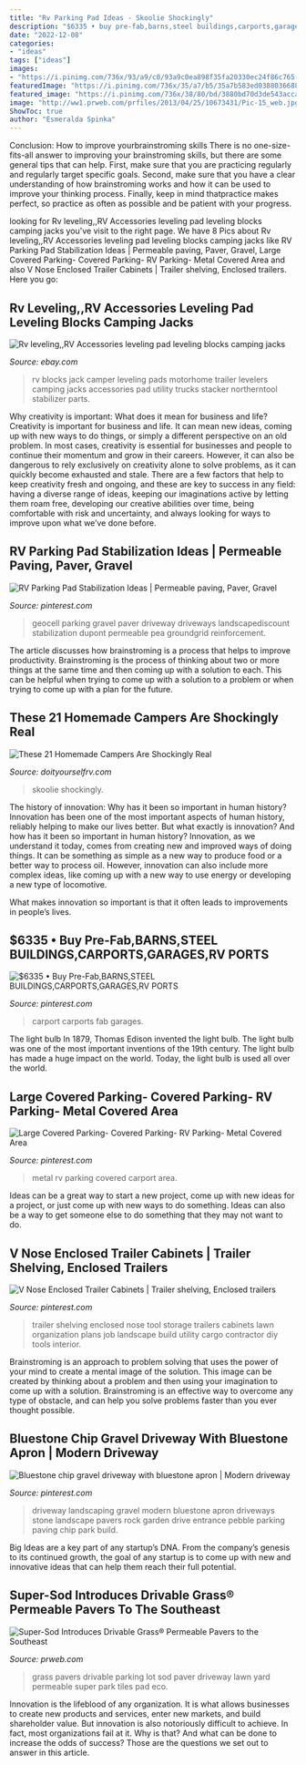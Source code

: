 ```yaml
---
title: "Rv Parking Pad Ideas - Skoolie Shockingly"
description: "$6335 • buy pre-fab,barns,steel buildings,carports,garages,rv ports"
date: "2022-12-08"
categories:
- "ideas"
tags: ["ideas"]
images:
- "https://i.pinimg.com/736x/93/a9/c0/93a9c0ea898f35fa20330ec24f86c765--rv-carports-metal-buildings.jpg"
featuredImage: "https://i.pinimg.com/736x/35/a7/b5/35a7b583ed038803668866af00f2c350.jpg"
featured_image: "https://i.pinimg.com/736x/38/80/bd/3880bd70d3de543acca73b1a92350604.jpg"
image: "http://ww1.prweb.com/prfiles/2013/04/25/10673431/Pic-15_web.jpg"
ShowToc: true
author: "Esmeralda Spinka"
---
```



Conclusion: How to improve yourbrainstroming skills
There is no one-size-fits-all answer to improving your brainstroming skills, but there are some general tips that can help. First, make sure that you are practicing regularly and regularly target specific goals. Second, make sure that you have a clear understanding of how brainstroming works and how it can be used to improve your thinking process. Finally, keep in mind thatpractice makes perfect, so practice as often as possible and be patient with your progress.

	

		
looking for Rv leveling,,RV Accessories leveling pad leveling blocks camping jacks you've visit to the right page. We have 8 Pics about Rv leveling,,RV Accessories leveling pad leveling blocks camping jacks like RV Parking Pad Stabilization Ideas | Permeable paving, Paver, Gravel, Large Covered Parking- Covered Parking- RV Parking- Metal Covered Area and also V Nose Enclosed Trailer Cabinets | Trailer shelving, Enclosed trailers. Here you go:
		
    
## Rv Leveling,,RV Accessories Leveling Pad Leveling Blocks Camping Jacks

<img loading=lazy src="http://i.ebayimg.com/images/i/271838101096-0-1/s-l1000.jpg" onerror="this.onerror=null;this.src='https://tse2.mm.bing.net/th?id=OIP.t5MUSvjYgTu-zhBgLHTfAwHaFj&amp;pid=15.1';" alt="Rv leveling,,RV Accessories leveling pad leveling blocks camping jacks">

_Source: ebay.com_

>rv blocks jack camper leveling pads motorhome trailer levelers camping jacks accessories pad utility trucks stacker northerntool stabilizer parts. 

	

Why creativity is important: What does it mean for business and life?
Creativity is important for business and life. It can mean new ideas, coming up with new ways to do things, or simply a different perspective on an old problem. In most cases, creativity is essential for businesses and people to continue their momentum and grow in their careers. However, it can also be dangerous to rely exclusively on creativity alone to solve problems, as it can quickly become exhausted and stale. There are a few factors that help to keep creativity fresh and ongoing, and these are key to success in any field: having a diverse range of ideas, keeping our imaginations active by letting them roam free, developing our creative abilities over time, being comfortable with risk and uncertainty, and always looking for ways to improve upon what we’ve done before.

    
## RV Parking Pad Stabilization Ideas | Permeable Paving, Paver, Gravel

<img loading=lazy src="https://i.pinimg.com/736x/2f/a4/7c/2fa47cd3bf4b53dd2902886e3e2a4d4f.jpg" onerror="this.onerror=null;this.src='https://tse4.mm.bing.net/th?id=OIP.k95RG_ZD56ss_-og05bp3gAAAA&amp;pid=15.1';" alt="RV Parking Pad Stabilization Ideas | Permeable paving, Paver, Gravel">

_Source: pinterest.com_

>geocell parking gravel paver driveway driveways landscapediscount stabilization dupont permeable pea groundgrid reinforcement. 

	

The article discusses how brainstroming is a process that helps to improve productivity. Brainstroming is the process of thinking about two or more things at the same time and then coming up with a solution to each. This can be helpful when trying to come up with a solution to a problem or when trying to come up with a plan for the future.

    
## These 21 Homemade Campers Are Shockingly Real

<img loading=lazy src="https://www.doityourselfrv.com/wp-content/uploads/2015/11/Skoolie-with-a-view.jpg" onerror="this.onerror=null;this.src='https://tse1.mm.bing.net/th?id=OIP.eT_34H9uhoFUO1w_PfHzBwHaFj&amp;pid=15.1';" alt="These 21 Homemade Campers Are Shockingly Real">

_Source: doityourselfrv.com_

>skoolie shockingly. 

	

The history of innovation: Why has it been so important in human history?
Innovation has been one of the most important aspects of human history, reliably helping to make our lives better. But what exactly is innovation? And how has it been so important in human history?
Innovation, as we understand it today, comes from creating new and improved ways of doing things. It can be something as simple as a new way to produce food or a better way to process oil. However, innovation can also include more complex ideas, like coming up with a new way to use energy or developing a new type of locomotive.

What makes innovation so important is that it often leads to improvements in people’s lives.

    
## $6335 • Buy Pre-Fab,BARNS,STEEL BUILDINGS,CARPORTS,GARAGES,RV PORTS

<img loading=lazy src="https://i.pinimg.com/736x/38/80/bd/3880bd70d3de543acca73b1a92350604.jpg" onerror="this.onerror=null;this.src='https://tse2.mm.bing.net/th?id=OIP.LgLoPLbHzdOm02h6P3EN7QAAAA&amp;pid=15.1';" alt="$6335 • Buy Pre-Fab,BARNS,STEEL BUILDINGS,CARPORTS,GARAGES,RV PORTS">

_Source: pinterest.com_

>carport carports fab garages. 

	

The light bulb
In 1879, Thomas Edison invented the light bulb. The light bulb was one of the most important inventions of the 19th century. The light bulb has made a huge impact on the world. Today, the light bulb is used all over the world.

    
## Large Covered Parking- Covered Parking- RV Parking- Metal Covered Area

<img loading=lazy src="https://i.pinimg.com/736x/93/a9/c0/93a9c0ea898f35fa20330ec24f86c765--rv-carports-metal-buildings.jpg" onerror="this.onerror=null;this.src='https://tse3.mm.bing.net/th?id=OIP.YCcXxuRWRzwsc1WlseQ7DQHaE6&amp;pid=15.1';" alt="Large Covered Parking- Covered Parking- RV Parking- Metal Covered Area">

_Source: pinterest.com_

>metal rv parking covered carport area. 

	

Ideas can be a great way to start a new project, come up with new ideas for a project, or just come up with new ways to do something. Ideas can also be a way to get someone else to do something that they may not want to do.

    
## V Nose Enclosed Trailer Cabinets | Trailer Shelving, Enclosed Trailers

<img loading=lazy src="https://i.pinimg.com/736x/35/a7/b5/35a7b583ed038803668866af00f2c350.jpg" onerror="this.onerror=null;this.src='https://tse1.mm.bing.net/th?id=OIP.I6pNIe9UUjZ--AL7SA6fjwHaFj&amp;pid=15.1';" alt="V Nose Enclosed Trailer Cabinets | Trailer shelving, Enclosed trailers">

_Source: pinterest.com_

>trailer shelving enclosed nose tool storage trailers cabinets lawn organization plans job landscape build utility cargo contractor diy tools interior. 

	

Brainstroming is an approach to problem solving that uses the power of your mind to create a mental image of the solution. This image can be created by thinking about a problem and then using your imagination to come up with a solution. Brainstroming is an effective way to overcome any type of obstacle, and can help you solve problems faster than you ever thought possible.

    
## Bluestone Chip Gravel Driveway With Bluestone Apron | Modern Driveway

<img loading=lazy src="https://i.pinimg.com/736x/4f/78/76/4f7876b15278c06c1f9364e0ec4c17d4--driveway-landscaping-driveway-design.jpg" onerror="this.onerror=null;this.src='https://tse3.mm.bing.net/th?id=OIP.iYlcXQalk1WTsnKtEpVrEAHaFj&amp;pid=15.1';" alt="Bluestone chip gravel driveway with bluestone apron | Modern driveway">

_Source: pinterest.com_

>driveway landscaping gravel modern bluestone apron driveways stone landscape pavers rock garden drive entrance pebble parking paving chip park build. 

	

Big Ideas are a key part of any startup’s DNA. From the company’s genesis to its continued growth, the goal of any startup is to come up with new and innovative ideas that can help them reach their full potential.

    
## Super-Sod Introduces Drivable Grass® Permeable Pavers To The Southeast

<img loading=lazy src="http://ww1.prweb.com/prfiles/2013/04/25/10673431/Pic-15_web.jpg" onerror="this.onerror=null;this.src='https://tse4.mm.bing.net/th?id=OIP.-dm-6ksoHh1fhQVpemG1hwHaE7&amp;pid=15.1';" alt="Super-Sod Introduces Drivable Grass® Permeable Pavers to the Southeast">

_Source: prweb.com_

>grass pavers drivable parking lot sod paver driveway lawn yard permeable super park tiles pad eco. 

	

Innovation is the lifeblood of any organization. It is what allows businesses to create new products and services, enter new markets, and build shareholder value. But innovation is also notoriously difficult to achieve. In fact, most organizations fail at it. Why is that? And what can be done to increase the odds of success? Those are the questions we set out to answer in this article.

